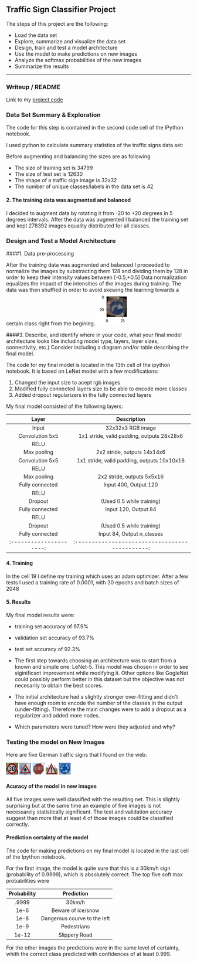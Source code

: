 ## Traffic Sign Classifier Project

The steps of this project are the following:
* Load the data set
* Explore, summarize and visualize the data set
* Design, train and test a model architecture
* Use the model to make predictions on new images
* Analyze the softmax probabilities of the new images
* Summarize the results


[//]: # (Image References)

[image1]: images/example.png "Example of augmented data"
[image4]: images/1.jpg "Traffic Sign 1"
[image5]: images/11.jpg "Traffic Sign 2"
[image6]: images/14.jpg "Traffic Sign 3"
[image7]: images/18.jpg "Traffic Sign 4"
[image8]: images/40.jpg "Traffic Sign 5"

---
### Writeup / README

Link to my [project code](https://github.com/paghdv/TrafficSignClassifier/blob/master/Traffic_Sign_Classifier.ipynb)

### Data Set Summary & Exploration

The code for this step is contained in the second code cell of the IPython notebook.  

I used python to calculate summary statistics of the traffic signs data set:

Before augmenting and balancing the sizes are as following

* The size of training set is 34799
* The size of test set is 12630
* The shape of a traffic sign image is 32x32
* The number of unique classes/labels in the data set is 42

#### 2. The training data was augmented and balanced

I decided to augment data by rotating it from -20 to +20 degrees in 5 degrees intervals. After the data was augmented I balanced the training set and kept 278392 images equality distributed for all classes. 

### Design and Test a Model Architecture

####1. Data pre-processing

After the training data was augmented and balanced I proceeded to normalize the images by substracting them 128 and dividing them by 128 in order to keep their intensity values between [-0.5,+0.5]
Data normalization equalizes the impact of the intensities of the images during training. The data was then shuffled in order to avoid skewing the learning towards a certain class right from the begining.
![Example of augmented data][image1]


####3. Describe, and identify where in your code, what your final model architecture looks like including model type, layers, layer sizes, connectivity, etc.) Consider including a diagram and/or table describing the final model.

The code for my final model is located in the 13th cell of the ipython notebook. It is based on LeNet model with a few modifications:
1. Changed the input size to acept rgb images
2. Modified fully connected layers size to be able to encode more classes
3. Added dropout regularizers in the fully connected layers

My final model consisted of the following layers:

| Layer         		|     Description	        					| 
|:---------------------:|:---------------------------------------------:| 
| Input         		| 32x32x3 RGB image   							| 
| Convolution 5x5     	| 1x1 stride, valid padding, outputs 28x28x6 	|
| RELU					|												|
| Max pooling	      	| 2x2 stride,  outputs 14x14x6 					|
| Convolution 5x5	    | 1x1 stride, valid padding, outputs 10x10x16	|
| RELU					|												|
| Max pooling	      	| 2x2 stride,  outputs 5x5x16 					|
| Fully connected		| Input 400, Output 120							|
| RELU					| 												|
| Dropout				| (Used 0.5 while training)						|
| Fully connected		| Input 120, Output 84							|
| RELU					| 												|
| Dropout				| (Used 0.5 while training)						|
| Fully connected		| Input 84, Output n_classes					|
|:---------------------:|:---------------------------------------------:|
 


#### 4. Training

In the cell 19 I define my training which uses an adam optimizer. After a few tests I used a training rate of 0.0001, with 30 epochs and batch sizes of 2048

#### 5. Results

My final model results were:
* training set accuracy of 97.9%
* validation set accuracy of 93.7% 
* test set accuracy of 92.3%

* The first step towards choosing an architecture was to start from a known and simple one: LeNet-5. This model was chosen in order to see siginificant improvement while modifying it. Other options like GogleNet could possibly perform better in this dataset but the objective was not necesarily to obtain the best scores.
* The initial architecture had a slightly stronger over-fitting and didn't have enough room to encode the number of the classes in the output (under-fitting). Therefore the main changes were to add a dropout as a regularizer and added more nodes.
* Which parameters were tuned? How were they adjusted and why? 

### Testing the model on New Images

Here are five German traffic signs that I found on the web:

![30km/h][image4] ![Priority road][image5] ![Stop sign][image6] 
![General caution][image7] ![Roundabout mandatory][image8]

#### Acuracy of the model in new images

All five images were well classified with the resulting net. This is slightly surprising but at the same time an example of five images is not necessarely statistically significant. The test and validation accuracy suggest than more that at least 4 of those images could be classified correctly.

#### Prediction certainty of the model
The code for making predictions on my final model is located in the last cell of the Ipython notebook.

For the first image, the model is quite sure that this is a 30km/h sign (probability of 0.9999), which is absolutely correct. The top five soft max probabilities were

| Probability         	|     Prediction	        					| 
|:---------------------:|:---------------------------------------------:| 
| .9999        			| 30km/h 	  									| 
| 1e-6     				| Beware of ice/snow							|
| 1e-8					| Dangerous courve to the left					|
| 1e-9	      			| Pedestrians					 				|
| 1e-12				   	| Slippery Road      							|


For the other images the predictions were in the same level of certainty, whith the correct class predicted with confidences of at least 0.999.
